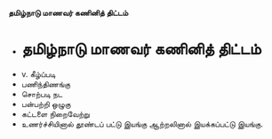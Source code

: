 **தமிழ்நாடு மாணவர் கணினித் திட்டம்**
- # தமிழ்நாடு மாணவர் கணினித் திட்டம்
- v. கீழ்ப்படி
- பணிந்திணங்கு
- சொற்படி நட
- பன்பற்றி ஒழுகு
- கட்டளை நிறைவேற்று
- உணர்ச்சியினால் தூண்டப் பட்டு இயங்கு ஆற்றலினால் இயக்கப்பட்டு இயங்கு.

